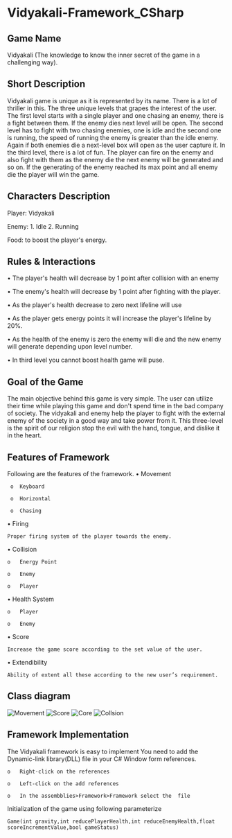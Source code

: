 # Vidyakali-Framework_CSharp
## Game Name 
Vidyakali (The knowledge to know the inner secret of the game in a challenging way).
## 	Short Description 
Vidyakali game is unique as it is represented by its name. There is a lot of thriller in this. The three unique levels that grapes the interest of the user. The first level starts with a single player and one chasing an enemy, there is a fight between them. If the enemy dies next level will be open. The second level has to fight with two chasing enemies, one is idle and the second one is running, the speed of running the enemy is greater than the idle enemy. Again if both enemies die a next-level box will open as the user capture it. In the third level, there is a lot of fun. The player can fire on the enemy and also fight with them as the enemy die the next enemy will be generated and so on. If the generating of the enemy reached its max point and all enemy die the player will win the game.
## 	Characters Description
Player: Vidyakali 

Enemy: 1. Idle 2. Running

Food: to boost the player's energy.

## 	Rules & Interactions
•	The player's health will decrease by 1 point after collision with an enemy
 
•	The enemy's health will decrease by 1 point after fighting with the player.

•	As the player's health decrease to zero next lifeline will use

•	As the player gets energy points it will increase the player's lifeline by 20%.

•	As the health of the enemy is zero the enemy will die and the new enemy will generate depending upon level number.

•	In third level you cannot boost health game will puse.
## 	Goal of the Game
The main objective behind this game is very simple. The user can utilize their time while playing this game and don't spend time in the bad company of society. The vidyakali and enemy help the player to fight with the external enemy of the society in a good way and take power from it. This three-level is the spirit of our religion stop the evil with the hand, tongue, and dislike it in the heart.
## Features of Framework
Following are the features of the framework.
 •	Movement
 
     o	Keyboard
     
     o	Horizontal
     
     o	Chasing
     
•	Firing

    Proper firing system of the player towards the enemy.

•	 Collision

    o	Energy Point

    o	Enemy 

    o	Player


•	Health System

    o	Player

    o	Enemy

•	Score

    Increase the game score according to the set value of the user.


• Extendibility

    Ability of extent all these according to the new user’s requirement.

## Class diagram

![Movement](https://user-images.githubusercontent.com/96945594/175982386-ab0882f6-5f88-4c3e-a701-b761c1725b23.jpg)
![Score](https://user-images.githubusercontent.com/96945594/175982378-f8c0c344-d0fd-4718-9cbe-b8d8d12bb6bb.jpg)
![Core](https://user-images.githubusercontent.com/96945594/175982511-cafbf0d5-e492-4810-acfb-cf9f13f70cf1.jpg)
![Collsion](https://user-images.githubusercontent.com/96945594/175982581-797fd9c4-961c-4e31-9689-6b4fcef1e211.jpg)

## 	Framework Implementation
The Vidyakali framework is easy to implement
    You need to add the Dynamic-link library(DLL) file in your C# Window form references.

    o	Right-click on the references

    o	Left-click on the add references

    o	In the assembblies>Framework>Framework select the  file
Initialization of the game using following parameterize 

    Game(int gravity,int reducePlayerHealth,int reduceEnemyHealth,float scoreIncrementValue,bool gameStatus)

